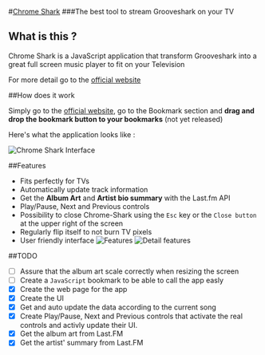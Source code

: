 #[Chrome Shark](http://tareck117.github.io/chrome-shark/)
###The best tool to stream Grooveshark on your TV

## What is this ?

Chrome Shark is a JavaScript application that transform Grooveshark into a great full screen music player to fit on your Television

For more detail go to the [official website](http://tareck117.github.io/chrome-shark/)

##How does it work

Simply go to the [official website](http://tareck117.github.io/chrome-shark/), go to the Bookmark section and **drag and drop the bookmark button to your bookmarks** (not yet released)

Here's what the application looks like : 

![Chrome Shark Interface](http://i.imgur.com/31bVo4X.jpg)

##Features
- Fits perfectly for TVs
- Automatically update track information
- Get the **Album Art** and **Artist bio summary** with the Last.fm API
- Play/Pause, Next and Previous controls
- Possibility to close Chrome-Shark using the `Esc` key or the `Close button` at the upper right of the screen
- Regularly flip itself to not burn TV pixels
- User friendly interface
![Features](http://i.imgur.com/8MPC6bU.png)
![Detail features](http://i.imgur.com/hvGWDeZ.png)

##TODO
- [ ] Assure that the album art scale correctly when resizing the screen
- [ ] Create a `JavaScript` bookmark to be able to call the app easly
- [x] Create the web page for the app
- [x] Create the UI
- [x] Get and auto update the data according to the current song
- [x] Create Play/Pause, Next and Previous controls that activate the real controls and activly update their UI.
- [x] Get the album art from Last.FM
- [x] Get the artist' summary from Last.FM
